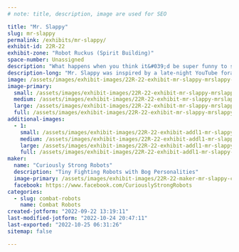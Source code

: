 ```yaml
---
# note: title, description, image are used for SEO

title: "Mr. Slappy"
slug: mr-slappy
permalink: /exhibits/mr-slappy/
exhibit-id: 22R-22
exhibit-zone: "Robot Ruckus (Spirit Building)"
space-number: Unassigned
description: "What happens when you think it&#039;d be super funny to see a robot robot slap fight."
description-long: "Mr. Slappy was inspired by a late-night YouTube foray into the world of Russian Slap fighting where grown men stand there and slap each other across the face until someone gives up or falls down.  While our version is nowhere as large or imposing as that, Mr. Slappy will never back down from a fight and is also always willing to give a friendly wave or high-five to the fans between matches."
image: /assets/images/exhibit-images/22R-22-exhibit-mr-slappy-mrslappy-large.jpg
image-primary: 
  small: /assets/images/exhibit-images/22R-22-exhibit-mr-slappy-mrslappy-small.jpg
  medium: /assets/images/exhibit-images/22R-22-exhibit-mr-slappy-mrslappy-medium.jpg
  large: /assets/images/exhibit-images/22R-22-exhibit-mr-slappy-mrslappy-large.jpg
  full: /assets/images/exhibit-images/22R-22-exhibit-mr-slappy-mrslappy-full.jpg
additional-images: 
  - 1:
    small: /assets/images/exhibit-images/22R-22-exhibit-addl1-mr-slappy-mr-slappy-small.png
    medium: /assets/images/exhibit-images/22R-22-exhibit-addl1-mr-slappy-mr-slappy-medium.png
    large: /assets/images/exhibit-images/22R-22-exhibit-addl1-mr-slappy-mr-slappy-large.png
    full: /assets/images/exhibit-images/22R-22-exhibit-addl1-mr-slappy-mr-slappy-full.png
maker: 
  name: "Curiously Strong Robots"
  description: "Tiny Fighting Robots with Bog Personalities"
  image-primary: /assets/images/exhibit-images/22R-22-maker-mr-slappy-csrteamlogo-redbg-medium.png
  facebook: https://www.facebook.com/CuriouslyStrongRobots
categories: 
  - slug: combat-robots
    name: Combat Robots
created-jotform: "2022-09-22 13:19:11"
last-modified-jotform: "2022-10-24 20:47:11"
last-exported: "2022-10-25 06:31:26"
sitemap: false

---
```

